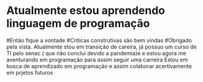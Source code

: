 # Atualmente estou aprendendo linguagem de programação
#Então fique a vontade
#Críticas construtivas são bem vindas
#Obrigado pela vista.
Atualmente stou em transição de careira, já possuo um curso de TI pelo senac ( que não conclui devido a pandemia)e e estou agora me aventurando em programação para assim seguir uma carreira
Estou em busca de aprendizado em programação e assim colaborar acertivamente em prjetos futuros
